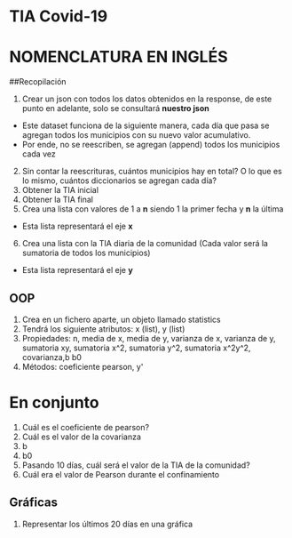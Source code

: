 # TIA Covid-19

# NOMENCLATURA EN INGLÉS

##Recopilación

1. Crear un json con todos los datos obtenidos en la response, de este punto en adelante, solo se consultará **nuestro json**

* Este dataset funciona de la siguiente manera, cada día que pasa se agregan todos los municipios con su nuevo valor acumulativo.
* Por ende, no se reescriben, se agregan (append) todos los municipios cada vez

2. Sin contar la reescrituras, cuántos municipios hay en total? O lo que es lo mismo, cuántos diccionarios se agregan cada día?
3. Obtener la TIA inicial
4. Obtener la TIA final
5. Crea una lista con valores de 1 a **n** siendo 1 la primer fecha y **n** la última
* Esta lista representará el eje **x**
6. Crea una lista con la TIA diaria de la comunidad (Cada valor será la sumatoria de todos los municipios)
* Esta lista representará el eje **y**


## OOP

1. Crea en un fichero aparte, un objeto llamado statistics
2. Tendrá los siguiente atributos: x (list), y (list)
3. Propiedades: n, media de x, media de y, varianza de x, varianza de y, sumatoria xy, sumatoria x^2, sumatoria y^2, sumatoria x^2y^2, covarianza,b b0
4. Métodos: coeficiente pearson, y'

# En conjunto

1. Cuál es el coeficiente de pearson?
2. Cuál es el valor de la covarianza
3. b
4. b0
5. Pasando 10 días, cuál será el valor de la TIA de la comunidad?
6. Cuál era el valor de Pearson durante el confinamiento

## Gráficas

1. Representar los últimos 20 días en una gráfica



